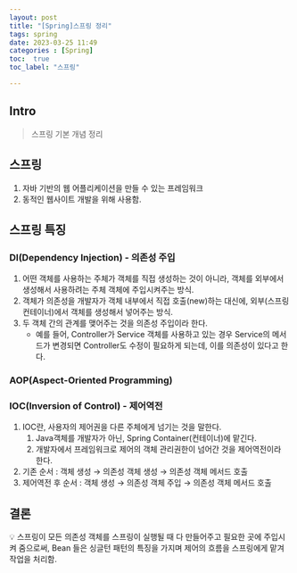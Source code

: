 ```yaml
---
layout: post
title: "[Spring]스프링 정리"
tags: spring
date: 2023-03-25 11:49
categories : [Spring]
toc:  true
toc_label: "스프링"

---
```


## Intro
> 스프링 기본 개념 정리

## 스프링
1. 자바 기반의 웹 어플리케이션을 만들 수 있는 프레임워크
2. 동적인 웹사이트 개발을 위해 사용함.

## 스프링 특징 
### DI(Dependency Injection) - 의존성 주입 
1. 어떤 객체를 사용하는 주체가 객체를 직접 생성하는 것이 아니라, 객체를 외부에서 생성해서 사용하려는 주체 객체에 주입시켜주는 방식.
2. 객체가 의존성을 개발자가 객체 내부에서 직접 호출(new)하는 대신에, 외부(스프링 컨테이너)에서 객체를 생성해서 넣어주는 방식.
3. 두 객체 간의 관계를 맺어주는 것을 의존성 주입이라 한다.
    - 예를 들어, Controller가 Service 객체를 사용하고 있는 경우 Service의 메서드가 변경되면 Controller도 수정이 필요하게 되는데, 이를 의존성이 있다고 한다.

###  AOP(Aspect-Oriented Programming) 

###  IOC(Inversion of Control) - 제어역전 
1. IOC란, 사용자의 제어권을 다른 주체에게 넘기는 것을 말한다.
    1. Java객체를 개발자가 아닌, Spring Container(컨테이너)에 맡긴다.
    2. 개발자에서 프레임워크로 제어의 객체 관리권한이 넘어간 것을 제어역전이라 한다.
2.  기존  순서 : 객체 생성 → 의존성 객체 생성 → 의존성 객체 메서드 호출
3.  제어역전 후  순서 : 객체 생성 → 의존성 객체 주입 →  의존성 객체 메서드 호출
    
## 결론
💡 스프링이 모든 의존성 객체를 스프링이 실행될 때 다 만들어주고 필요한 곳에 주입시켜 줌으로써, Bean 들은 싱글턴 패턴의 특징을 가지며 제어의 흐름을 스프링에게 맡겨 작업을 처리함.

        
